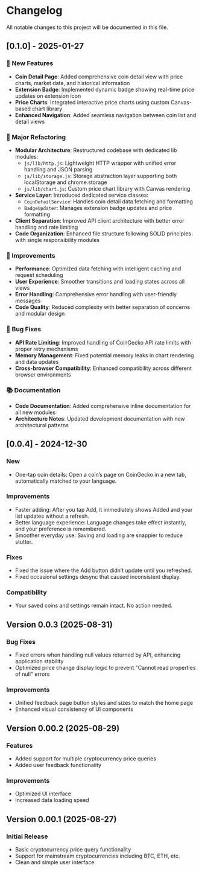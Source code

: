 # Changelog

All notable changes to this project will be documented in this file.

## [0.1.0] - 2025-01-27

### 🎉 New Features
- **Coin Detail Page**: Added comprehensive coin detail view with price charts, market data, and historical information
- **Extension Badge**: Implemented dynamic badge showing real-time price updates on extension icon
- **Price Charts**: Integrated interactive price charts using custom Canvas-based chart library
- **Enhanced Navigation**: Added seamless navigation between coin list and detail views

### 🔧 Major Refactoring
- **Modular Architecture**: Restructured codebase with dedicated lib modules:
  - `js/lib/http.js`: Lightweight HTTP wrapper with unified error handling and JSON parsing
  - `js/lib/storage.js`: Storage abstraction layer supporting both localStorage and chrome.storage
  - `js/lib/chart.js`: Custom price chart library with Canvas rendering
- **Service Layer**: Introduced dedicated service classes:
  - `CoinDetailService`: Handles coin detail data fetching and formatting
  - `BadgeUpdater`: Manages extension badge updates and price formatting
- **Client Separation**: Improved API client architecture with better error handling and rate limiting
- **Code Organization**: Enhanced file structure following SOLID principles with single responsibility modules

### 🚀 Improvements
- **Performance**: Optimized data fetching with intelligent caching and request scheduling
- **User Experience**: Smoother transitions and loading states across all views
- **Error Handling**: Comprehensive error handling with user-friendly messages
- **Code Quality**: Reduced complexity with better separation of concerns and modular design

### 🐛 Bug Fixes
- **API Rate Limiting**: Improved handling of CoinGecko API rate limits with proper retry mechanisms
- **Memory Management**: Fixed potential memory leaks in chart rendering and data updates
- **Cross-browser Compatibility**: Enhanced compatibility across different browser environments

### 📚 Documentation
- **Code Documentation**: Added comprehensive inline documentation for all new modules
- **Architecture Notes**: Updated development documentation with new architectural patterns

## [0.0.4] - 2024-12-30

### New
- One-tap coin details: Open a coin’s page on CoinGecko in a new tab, automatically matched to your language.

### Improvements
- Faster adding: After you tap Add, it immediately shows Added and your list updates without a refresh.
- Better language experience: Language changes take effect instantly, and your preference is remembered.
- Smoother everyday use: Saving and loading are snappier to reduce stutter.

### Fixes
- Fixed the issue where the Add button didn’t update until you refreshed.
- Fixed occasional settings desync that caused inconsistent display.

### Compatibility
- Your saved coins and settings remain intact. No action needed.

## Version 0.0.3 (2025-08-31)

### Bug Fixes
- Fixed errors when handling null values returned by API, enhancing application stability
- Optimized price change display logic to prevent "Cannot read properties of null" errors

### Improvements
- Unified feedback page button styles and sizes to match the home page
- Enhanced visual consistency of UI components

## Version 0.00.2 (2025-08-29)

### Features
- Added support for multiple cryptocurrency price queries
- Added user feedback functionality

### Improvements
- Optimized UI interface
- Increased data loading speed

## Version 0.00.1 (2025-08-27)

### Initial Release
- Basic cryptocurrency price query functionality
- Support for mainstream cryptocurrencies including BTC, ETH, etc.
- Clean and simple user interface